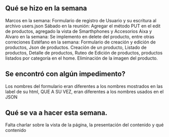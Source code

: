 ## Qué se hizo en la semana
Marcos en la semana: Formulario de registro de Usuario y su escritura al archivo users.json
Sábado en la reunión: Agregar el método PUT en el edit de productos, agregado la vista de Smarthphones y Accesorios
Aixa y Alvaro en la semana: Se implemento en delete del producto, entre otras correciones
Estéfano en la semana: Formulario de creación y edición de productos, Json de productos. Creación de un producto, Listado de productos, Detalle de productos, Ruteo de Edición de productos, productos listados por categoría en el home. Eliminación de la imagen del producto.

## Se encontró con algún impedimento?
Los nombres del formulario eran diferentes a los nombres mostrados en las label de su html, QUE A SU VEZ, eran diferentes a los nombres usados en el JSON

## Qué se va a hacer esta semana.
Falta charlar sobre la vista de la página, la presentación del contenido y qué contenido